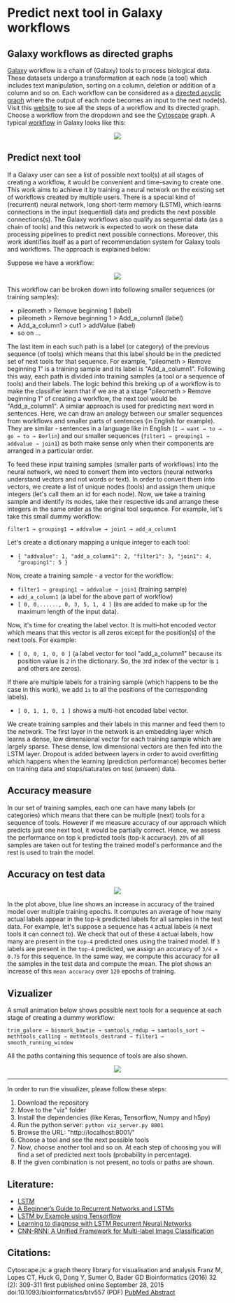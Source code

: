 # Predict next tool in Galaxy workflows

## Galaxy workflows as directed graphs
[Galaxy](https://usegalaxy.eu/) workflow is a chain of (Galaxy) tools to process biological data. These datasets undergo a transformation at each node (a tool) which includes text manipulation, sorting on a column, deletion or addition of a column and so on. Each workflow can be considered as a [directed acyclic graph](https://en.wikipedia.org/wiki/Directed_acyclic_graph) where the output of each node becomes an input to the next node(s). Visit this [website](https://rawgit.com/anuprulez/similar_galaxy_workflow/master/viz/index.html) to see all the steps of a workflow and its directed graph. Choose a workflow from the dropdown and see the [Cytoscape](http://js.cytoscape.org/) graph. A typical [workflow](https://usegalaxy.org/workflow/editor?id=4ef668a0f832a731) in Galaxy looks like this:

<p align="center">
  <img src="https://raw.githubusercontent.com/anuprulez/similar_galaxy_workflow/master/images/workflow_galaxy.png">
</p>

## Predict next tool
If a Galaxy user can see a list of possible next tool(s) at all stages of creating a workflow, it would be convenient and time-saving to create one. This work aims to achieve it by training a neural network on the existing set of workflows created by multiple users. There is a special kind of (recurrent) neural network, long short-term memory (LSTM), which learns connections in the input (sequential) data and predicts the next possible connections(s). The Galaxy workflows also qualify as sequential data (as a chain of tools) and this network is expected to work on these data processing pipelines to predict next possible connections. Moreover, this work identifies itself as a part of recommendation system for Galaxy tools and workflows. The approach is explained below:

Suppose we have a workflow:
<p align="center">
  <img src="https://raw.githubusercontent.com/anuprulez/similar_galaxy_workflow/master/images/workflow1.png">
</p>

This workflow can be broken down into following smaller sequences (or training samples):

- pileometh > Remove beginning 1 (label)
- pileometh > Remove beginning 1 > Add_a_column1 (label)
- Add_a_column1 > cut1 > addValue (label)
- so on ...

The last item in each such path is a label (or category) of the previous sequence (of tools) which means that this label should be in the predicted set of next tools for that sequence. For example, "pileometh > Remove beginning 1" is a training sample and its label is "Add_a_column1". Following this way, each path is divided into training samples (a tool or a sequence of tools) and their labels. The logic behind this breking up of a workflow is to make the classifier learn that if we are at a stage "pileometh > Remove beginning 1" of creating a workflow, the next tool would be "Add_a_column1". A similar approach is used for predicting next word in sentences. Here, we can draw an analogy between our smaller sequences from workflows and smaller parts of sentences (in English for example). They are similar - sentences in a language like in English (`I → want → to → go → to → Berlin`) and our smaller sequences (`filter1 → grouping1 → addvalue → join1`) as both make sense only when their components are arranged in a particular order.

To feed these input training samples (smaller parts of workflows) into the neural network, we need to convert them into vectors (neural networks understand vectors and not words or text). In order to convert them into vectors, we create a list of unique nodes (tools) and assign them unique integers (let's call them an id for each node). Now, we take a training sample and identify its nodes, take their respective ids and arrange these integers in the same order as the original tool sequence. For example, let's take this small dummy workflow:

`filter1 → grouping1 → addvalue → join1 → add_a_column1`

Let's create a dictionary mapping a unique integer to each tool:

- `{ "addvalue": 1, "add_a_column1": 2, "filter1": 3, "join1": 4, "grouping1": 5 }`

Now, create a training sample - a vector for the workflow:
- `filter1 → grouping1 → addvalue → join1` (training sample)
- `add_a_column1` (a label for the above part of workflow)
- `[ 0, 0,......, 0, 3, 5, 1, 4 ]` (`0`s are added to make up for the maximum length of the input data).

Now, it's time for creating the label vector. It is multi-hot encoded vector which means that this vector is all zeros except for the position(s) of the next tools. For example:

- `[ 0, 0, 1, 0, 0 ]` (a label vector for tool "add_a_column1" because its position value is `2` in the dictionary. So, the `3`rd index of the vector is `1` and others are zeros).

If there are multiple labels for a training sample (which happens to be the case in this work), we add `1s` to all the positions of the corresponding labels).
- `[ 0, 1, 1, 0, 1 ]` shows a multi-hot encoded label vector.

We create training samples and their labels in this manner and feed them to the network. The first layer in the network is an embedding layer which learns a dense, low dimensional vector for each training sample which are largely sparse. These dense, low dimensional vectors are then fed into the LSTM layer. Dropout is added between layers in order to avoid overfitting which happens when the learning (prediction performance) becomes better on training data and stops/saturates on test (unseen) data.

## Accuracy measure
In our set of training samples, each one can have many labels (or categories) which means that there can be multiple (next) tools for a sequence of tools. However if we measure accuracy of our approach which predicts just one next tool, it would be partially correct. Hence, we assess the performance on top k predicted tools (top-k accuracy). `20%` of all samples are taken out for testing the trained model's performance and the rest is used to train the model.

## Accuracy on test data

<p align="center">
  <img src="https://raw.githubusercontent.com/anuprulez/similar_galaxy_workflow/embedding_layer/plots/topk-accuracy.png">
</p>

In the plot above, blue line shows an increase in accuracy of the trained model over multiple training epochs. It computes an average of how many actual labels appear in the top-k predicted labels for all samples in the test data. For example, let's suppose a sequence has `4` actual labels (`4` next tools it can connect to). We check that out of these `4` actual labels, how many are present in the `top-4` predicted ones using the trained model. If `3` labels are present in the `top-4` predicted, we assign an accuracy of `3/4 = 0.75` for this sequence. In the same way, we compute this accuracy for all the samples in the test data and compute the mean. The plot shows an increase of this `mean accuracy` over `120` epochs of training.

## Vizualizer

A small animation below shows possible next tools for a sequence at each stage of creating a dummy workflow:

`trim_galore → bismark_bowtie → samtools_rmdup → samtools_sort → methtools_calling → methtools_destrand → filter1 → smooth_running_window`

All the paths containing this sequence of tools are also shown.

<p align="center">
  <img src="https://raw.githubusercontent.com/anuprulez/similar_galaxy_workflow/master/images/wf_pred.gif">
</p>
<hr/>

In order to run the visualizer, please follow these steps:

1. Download the repository
2. Move to the "viz" folder
3. Install the dependencies (like Keras, Tensorflow, Numpy and h5py)
4. Run the python server: `python viz_server.py 8001`
5. Browse the URL: "http://localhost:8001/"
6. Choose a tool and see the next possible tools
7. Now, choose another tool and so on. At each step of choosing you will find a set of predicted next tools (probability in percentage). 
8. If the given combination is not present, no tools or paths are shown.

## Literature:
- [LSTM](http://colah.github.io/posts/2015-08-Understanding-LSTMs/)
- [A Beginner’s Guide to Recurrent Networks and LSTMs](https://deeplearning4j.org/lstm.html)
- [LSTM by Example using Tensorflow](https://towardsdatascience.com/lstm-by-example-using-tensorflow-feb0c1968537)
- [Learning to diagnose with LSTM Recurrent Neural Networks](https://arxiv.org/pdf/1511.03677.pdf)
- [CNN-RNN: A Unified Framework for Multi-label Image Classification](https://arxiv.org/pdf/1604.04573.pdf)

## Citations:

Cytoscape.js: a graph theory library for visualisation and analysis
Franz M, Lopes CT, Huck G, Dong Y, Sumer O, Bader GD
Bioinformatics (2016) 32 (2): 309-311 first published online September 28, 2015 doi:10.1093/bioinformatics/btv557 (PDF)
[PubMed Abstract](https://www.ncbi.nlm.nih.gov/pubmed/26415722)
